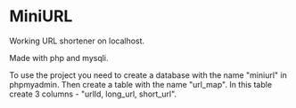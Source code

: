 # MiniURL
Working URL shortener on localhost.

Made with php and mysqli.

To use the project you need to create a database with the name "miniurl" in phpmyadmin. Then create a table with the name "url_map". 
In this table create 3 columns - "urlId, long_url, short_url".
